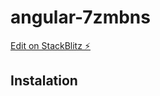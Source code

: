 # angular-7zmbns

[Edit on StackBlitz ⚡️](https://stackblitz.com/edit/angular-7zmbns)

## Instalation
